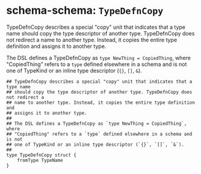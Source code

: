 # schema-schema: `TypeDefnCopy`

TypeDefnCopy describes a special "copy" unit that indicates that a type name
should copy the type descriptor of another type. TypeDefnCopy does not redirect a
name to another type. Instead, it copies the entire type definition and
assigns it to another type.

The DSL defines a TypeDefnCopy as `type NewThing = CopiedThing`, where
"CopiedThing" refers to a `type` defined elsewhere in a schema and is not
one of TypeKind or an inline type descriptor (`{}`, `[]`, `&`).


```ipldsch
## TypeDefnCopy describes a special "copy" unit that indicates that a type name
## should copy the type descriptor of another type. TypeDefnCopy does not redirect a
## name to another type. Instead, it copies the entire type definition and
## assigns it to another type.
##
## The DSL defines a TypeDefnCopy as `type NewThing = CopiedThing`, where
## "CopiedThing" refers to a `type` defined elsewhere in a schema and is not
## one of TypeKind or an inline type descriptor (`{}`, `[]`, `&`).
##
type TypeDefnCopy struct {
	fromType TypeName
}
```
